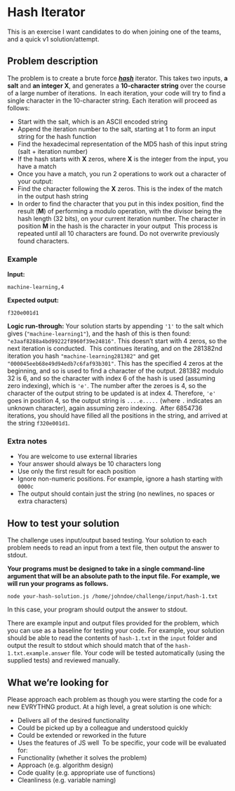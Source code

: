 
# Hash Iterator

This is an exercise I want candidates to do when joining one of the teams, and a quick v1 solution/attempt. 

## Problem description

The problem is to create a brute force 
[***hash***](https://en.wikipedia.org/wiki/Hash_function) iterator. This takes 
two inputs, **a salt** and **an integer X**, and generates a 
**10-character string** over the course of a large number of iterations.
​
In each iteration, your code will try to find a single character in the 
10-character string. Each iteration will proceed as follows:
 - Start with the salt, which is an ASCII encoded string
 - Append the iteration number to the salt, starting at 1 to form an input 
string for the hash function
 - Find the hexadecimal representation of the MD5 hash of this input string
(salt + iteration number)
 - If the hash starts with **X** zeros, where **X** is the integer from the 
input, you have a match
 - Once you have a match, you run 2 operations to work out a character of your 
output:
  - Find the character following the **X** zeros. This is the index of the 
match in the output hash string
  - In order to find the character that you put in this index position, find 
the result (**M**) of performing a modulo operation, with the divisor being the 
hash length (32 bits), on your current iteration number. The character 
in position **M** in the hash is the character in your output
​
This process is repeated until all 10 characters are found. Do not overwrite 
previously found characters.
​
### Example
**Input:**
```
machine-learning,4
```
**Expected output:**
```
f320e001d1
```
**Logic run-through:**
Your solution starts by appending `'1'` to the salt which gives 
(`"machine-learning1"`), and the hash of this is then 
found: `"e3aaf8288a4bd99222f8960f39e24816"`. This doesn’t start with 4 zeros, 
so the next iteration is conducted.
​
This continues iterating, and on the 281382nd iteration you hash 
`"machine-learning281382"` and get `"000045eeb68e49d94edb7c6faf93b301"`.
This has the specified 4 zeros at the beginning, and so is used to find a 
character of the output. 281382 modulo 32 is 6, and so the character with 
index 6 of the hash is used (assuming zero indexing), which is `'e'`. The 
number after the zeroes is 4, so the character of the output string to be 
updated is at index 4. Therefore, `'e'` goes in position 4, so the output 
string is `....e.....` (where `.` indicates an unknown character), again 
assuming zero indexing.
​
After 6854736 iterations, you should have filled all the positions in the 
string, and arrived at the string `f320e001d1`.
​
### Extra notes
- You are welcome to use external libraries
- Your answer should always be 10 characters long
- Use only the first result for each position
- Ignore non-numeric positions. For example, ignore a hash starting with `0000c`
- The output should contain just the string (no newlines, no spaces or 
extra characters)

## How to test your solution

The challenge uses input/output based testing. Your solution to each 
problem needs to read an input from a text file, then output the answer to 
stdout.

**Your programs must be designed to take in a single command-line argument 
that will be an absolute path to the input file. For example, we will run your programs as follows.**

```
node your-hash-solution.js /home/johndoe/challenge/input/hash-1.txt
```
 
In this case, your program should output the answer to stdout.

There are example input and output files provided for the problem, which you 
can use as a baseline for testing your code. For example, your solution 
should be able to read the contents of `hash-1.txt` in the `input` 
folder and output the result to stdout which should match that of the `hash-1.txt.example.answer` file.
​
Your code will be tested automatically (using the supplied tests) 
and reviewed manually.
​
## What we’re looking for

Please approach each problem as though you were starting the code for a new 
EVRYTHNG product. At a high level, a great solution is one which:
- Delivers all of the desired functionality
- Could be picked up by a colleague and understood quickly
- Could be extended or reworked in the future
- Uses the features of JS well
​
To be specific, your code will be evaluated for: 
- Functionality (whether it solves the problem)
- Approach (e.g. algorithm design)
- Code quality (e.g. appropriate use of functions)
- Cleanliness (e.g. variable naming)
